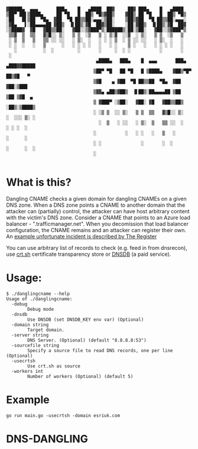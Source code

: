 ```
▓█████▄  ▄▄▄       ███▄    █   ▄████  ██▓     ██▓ ███▄    █   ▄████              
▒██▀ ██▌▒████▄     ██ ▀█   █  ██▒ ▀█▒▓██▒    ▓██▒ ██ ▀█   █  ██▒ ▀█▒             
░██   █▌▒██  ▀█▄  ▓██  ▀█ ██▒▒██░▄▄▄░▒██░    ▒██▒▓██  ▀█ ██▒▒██░▄▄▄░             
░▓█▄   ▌░██▄▄▄▄██ ▓██▒  ▐▌██▒░▓█  ██▓▒██░    ░██░▓██▒  ▐▌██▒░▓█  ██▓             
░▒████▓  ▓█   ▓██▒▒██░   ▓██░░▒▓███▀▒░██████▒░██░▒██░   ▓██░░▒▓███▀▒             
 ▒▒▓  ▒  ▒▒   ▓▒█░░ ▒░   ▒ ▒  ░▒   ▒ ░ ▒░▓  ░░▓  ░ ▒░   ▒ ▒  ░▒   ▒              
 ░ ▒  ▒   ▒   ▒▒ ░░ ░░   ░ ▒░  ░   ░ ░ ░ ▒  ░ ▒ ░░ ░░   ░ ▒░  ░   ░              
 ░ ░  ░   ░   ▒      ░   ░ ░ ░ ░   ░   ░ ░    ▒ ░   ░   ░ ░ ░ ░   ░              
   ░          ░  ░         ░       ░     ░  ░ ░           ░       ░              
 ░                                                                               
                                  ▄████▄   ███▄    █  ▄▄▄       ███▄ ▄███▓▓█████ 
                                 ▒██▀ ▀█   ██ ▀█   █ ▒████▄    ▓██▒▀█▀ ██▒▓█   ▀ 
                                 ▒▓█    ▄ ▓██  ▀█ ██▒▒██  ▀█▄  ▓██    ▓██░▒███   
                                 ▒▓▓▄ ▄██▒▓██▒  ▐▌██▒░██▄▄▄▄██ ▒██    ▒██ ▒▓█  ▄ 
                                 ▒ ▓███▀ ░▒██░   ▓██░ ▓█   ▓██▒▒██▒   ░██▒░▒████▒
                                 ░ ░▒ ▒  ░░ ▒░   ▒ ▒  ▒▒   ▓▒█░░ ▒░   ░  ░░░ ▒░ ░
                                   ░  ▒   ░ ░░   ░ ▒░  ▒   ▒▒ ░░  ░      ░ ░ ░  ░
                                 ░           ░   ░ ░   ░   ▒   ░      ░      ░   
                                 ░ ░               ░       ░  ░       ░      ░  ░
                                 ░                                               
  
 ```
 # What is this?
 
 Dangling CNAME checks a given domain for dangling CNAMEs on a given DNS zone. 
 When a DNS zone points a CNAME to another domain that the attacker can (partially) control, the attacker can have host arbitrary content with the victim's DNS zone. Consider a CNAME that points to an Azure load balancer - ".trafficmanager.net". When you decomission that load balancer configuration, the CNAME remains and an attacker can register their own. 
An [example unfortunate incident is described by The Register](https://www.theregister.co.uk/2020/05/06/pwc_azure_squatting/)


You can use arbitrary list of records to check (e.g. feed in from dnsrecon), use [crt.sh](https://crt.sh) certificate transparency store or [DNSDB](https://www.dnsdb.info) (a paid service).
# Usage:
```
$ ./danglingcname --help
Usage of ./danglingcname:
  -debug
    	Debug mode
  -dnsdb
    	Use DNSDB (set DNSDB_KEY env var) (Optional)
  -domain string
    	Target domain.
  -server string
    	DNS Server. (Optional) (default "8.8.8.8:53")
  -sourcefile string
    	Specify a source file to read DNS records, one per line (Optional)
  -usecrtsh
    	Use crt.sh as source
  -workers int
    	Number of workers (Optional) (default 5)
```

# Example
```
go run main.go -usecrtsh -domain esriuk.com
```
# DNS-DANGLING